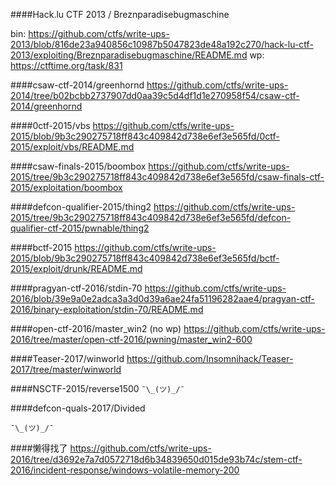 ####Hack.lu CTF 2013 / Breznparadisebugmaschine

bin: https://github.com/ctfs/write-ups-2013/blob/816de23a940856c10987b5047823de48a192c270/hack-lu-ctf-2013/exploiting/Breznparadisebugmaschine/README.md
wp: https://ctftime.org/task/831

####csaw-ctf-2014/greenhornd
https://github.com/ctfs/write-ups-2014/tree/b02bcbb2737907dd0aa39c5d4df1d1e270958f54/csaw-ctf-2014/greenhornd

####0ctf-2015/vbs
https://github.com/ctfs/write-ups-2015/blob/9b3c290275718ff843c409842d738e6ef3e565fd/0ctf-2015/exploit/vbs/README.md

####csaw-finals-2015/boombox
https://github.com/ctfs/write-ups-2015/tree/9b3c290275718ff843c409842d738e6ef3e565fd/csaw-finals-ctf-2015/exploitation/boombox

####defcon-qualifier-2015/thing2
https://github.com/ctfs/write-ups-2015/tree/9b3c290275718ff843c409842d738e6ef3e565fd/defcon-qualifier-ctf-2015/pwnable/thing2

####bctf-2015
https://github.com/ctfs/write-ups-2015/blob/9b3c290275718ff843c409842d738e6ef3e565fd/bctf-2015/exploit/drunk/README.md

####pragyan-ctf-2016/stdin-70
https://github.com/ctfs/write-ups-2016/blob/39e9a0e2adca3a3d0d39a6ae24fa51196282aae4/pragyan-ctf-2016/binary-exploitation/stdin-70/README.md

####open-ctf-2016/master_win2 (no wp)
https://github.com/ctfs/write-ups-2016/tree/master/open-ctf-2016/pwning/master_win2-600

####Teaser-2017/winworld
https://github.com/Insomnihack/Teaser-2017/tree/master/winworld

####NSCTF-2015/reverse1500
`¯\_(ツ)_/¯`

####defcon-quals-2017/Divided

`¯\_(ツ)_/¯`

####懒得找了
https://github.com/ctfs/write-ups-2016/tree/d3692e7a7d0572718d6b34839650d015de93b74c/stem-ctf-2016/incident-response/windows-volatile-memory-200